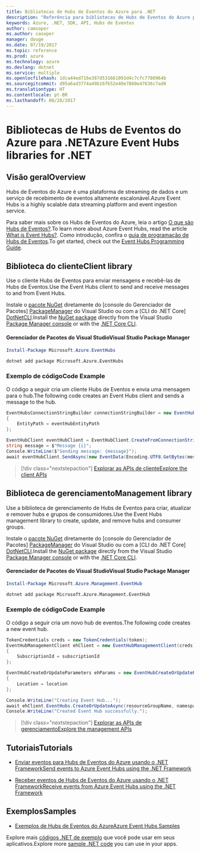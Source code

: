 ```yaml
---
title: Bibliotecas de Hubs de Eventos do Azure para .NET
description: "Referência para bibliotecas de Hubs de Eventos do Azure para .NET"
keywords: Azure, .NET, SDK, API, Hubs de Eventos
author: camsoper
ms.author: casoper
manager: douge
ms.date: 07/19/2017
ms.topic: reference
ms.prod: azure
ms.technology: azure
ms.devlang: dotnet
ms.service: multiple
ms.openlocfilehash: 1dca44ed716e387d531661093d4c7cfc7780964b
ms.sourcegitcommit: d95a6ad3774a49b16f652e40e7860e47636c7ad0
ms.translationtype: HT
ms.contentlocale: pt-BR
ms.lasthandoff: 08/28/2017
---
```

# <a name="azure-event-hubs-libraries-for-net"></a><span data-ttu-id="82e8d-104">Bibliotecas de Hubs de Eventos do Azure para .NET</span><span class="sxs-lookup"><span data-stu-id="82e8d-104">Azure Event Hubs libraries for .NET</span></span>

## <a name="overview"></a><span data-ttu-id="82e8d-105">Visão geral</span><span class="sxs-lookup"><span data-stu-id="82e8d-105">Overview</span></span>

<span data-ttu-id="82e8d-106">Hubs de Eventos do Azure é uma plataforma de streaming de dados e um serviço de recebimento de eventos altamente escalonável.</span><span class="sxs-lookup"><span data-stu-id="82e8d-106">Azure Event Hubs is a highly scalable data streaming platform and event ingestion service.</span></span>

<span data-ttu-id="82e8d-107">Para saber mais sobre os Hubs de Eventos do Azure, leia o artigo [O que são Hubs de Eventos?](/azure/event-hubs/event-hubs-what-is-event-hubs).</span><span class="sxs-lookup"><span data-stu-id="82e8d-107">To learn more about Azure Event Hubs, read the article [What is Event Hubs?](/azure/event-hubs/event-hubs-what-is-event-hubs).</span></span>  <span data-ttu-id="82e8d-108">Como introdução, confira o [guia de programação de Hubs de Eventos](/azure/event-hubs/event-hubs-programming-guide).</span><span class="sxs-lookup"><span data-stu-id="82e8d-108">To get started, check out the [Event Hubs Programming Guide](/azure/event-hubs/event-hubs-programming-guide).</span></span>

## <a name="client-library"></a><span data-ttu-id="82e8d-109">Biblioteca do cliente</span><span class="sxs-lookup"><span data-stu-id="82e8d-109">Client library</span></span>

<span data-ttu-id="82e8d-110">Use o cliente Hubs de Eventos para enviar mensagens e recebê-las de Hubs de Eventos.</span><span class="sxs-lookup"><span data-stu-id="82e8d-110">Use the Event Hubs client to send and receive messages to and from Event Hubs.</span></span>

<span data-ttu-id="82e8d-111">Instale o [pacote NuGet](https://www.nuget.org/packages/Microsoft.Azure.EventHubs) diretamente do [console do Gerenciador de Pacotes] [ PackageManager] do Visual Studio ou com a [CLI do .NET Core] [DotNetCLI].</span><span class="sxs-lookup"><span data-stu-id="82e8d-111">Install the [NuGet package](https://www.nuget.org/packages/Microsoft.Azure.EventHubs) directly from the Visual Studio [Package Manager console][PackageManager] or with the [.NET Core CLI][DotNetCLI].</span></span>

#### <a name="visual-studio-package-manager"></a><span data-ttu-id="82e8d-112">Gerenciador de Pacotes do Visual Studio</span><span class="sxs-lookup"><span data-stu-id="82e8d-112">Visual Studio Package Manager</span></span>

```powershell
Install-Package Microsoft.Azure.EventHubs
```

```bash
dotnet add package Microsoft.Azure.EventHubs
```

### <a name="code-example"></a><span data-ttu-id="82e8d-113">Exemplo de código</span><span class="sxs-lookup"><span data-stu-id="82e8d-113">Code Example</span></span>

<span data-ttu-id="82e8d-114">O código a seguir cria um cliente Hubs de Eventos e envia uma mensagem para o hub.</span><span class="sxs-lookup"><span data-stu-id="82e8d-114">The following code creates an Event Hubs client and sends a message to the hub.</span></span>

```csharp
EventHubsConnectionStringBuilder connectionStringBuilder = new EventHubsConnectionStringBuilder(eventHubConnectionString)
{
    EntityPath = eventHubEntityPath
};

EventHubClient eventHubClient = EventHubClient.CreateFromConnectionString(connectionStringBuilder.ToString());
string message = $"Message {i}";
Console.WriteLine($"Sending message: {message}");
await eventHubClient.SendAsync(new EventData(Encoding.UTF8.GetBytes(message)));
```

> [!div class="nextstepaction"]
> [<span data-ttu-id="82e8d-115">Explorar as APIs de cliente</span><span class="sxs-lookup"><span data-stu-id="82e8d-115">Explore the client APIs</span></span>](/dotnet/api/overview/azure/eventhub/client)

## <a name="management-library"></a><span data-ttu-id="82e8d-116">Biblioteca de gerenciamento</span><span class="sxs-lookup"><span data-stu-id="82e8d-116">Management library</span></span>

<span data-ttu-id="82e8d-117">Use a biblioteca de gerenciamento de Hubs de Eventos para criar, atualizar e remover hubs e grupos de consumidores.</span><span class="sxs-lookup"><span data-stu-id="82e8d-117">Use the Event Hubs management library to create, update, and remove hubs and consumer groups.</span></span>

<span data-ttu-id="82e8d-118">Instale o [pacote NuGet](https://www.nuget.org/packages/Microsoft.Azure.Management.EventHub) diretamente do [console do Gerenciador de Pacotes] [ PackageManager] do Visual Studio ou com a [CLI do .NET Core] [DotNetCLI].</span><span class="sxs-lookup"><span data-stu-id="82e8d-118">Install the [NuGet package](https://www.nuget.org/packages/Microsoft.Azure.Management.EventHub) directly from the Visual Studio [Package Manager console][PackageManager] or with the [.NET Core CLI][DotNetCLI].</span></span>

#### <a name="visual-studio-package-manager"></a><span data-ttu-id="82e8d-119">Gerenciador de Pacotes do Visual Studio</span><span class="sxs-lookup"><span data-stu-id="82e8d-119">Visual Studio Package Manager</span></span>

```powershell
Install-Package Microsoft.Azure.Management.EventHub
```

```bash
dotnet add package Microsoft.Azure.Management.EventHub
```

### <a name="code-example"></a><span data-ttu-id="82e8d-120">Exemplo de código</span><span class="sxs-lookup"><span data-stu-id="82e8d-120">Code Example</span></span>

<span data-ttu-id="82e8d-121">O código a seguir cria um novo hub de eventos.</span><span class="sxs-lookup"><span data-stu-id="82e8d-121">The following code creates a new event hub.</span></span>

```csharp
TokenCredentials creds = new TokenCredentials(token);
EventHubManagementClient ehClient = new EventHubManagementClient(creds)
{
    SubscriptionId = subscriptionId
};

EventHubCreateOrUpdateParameters ehParams = new EventHubCreateOrUpdateParameters()
{
    Location = location
};

Console.WriteLine("Creating Event Hub...");
await ehClient.EventHubs.CreateOrUpdateAsync(resourceGroupName, namespaceName, EventHubName, ehParams);
Console.WriteLine("Created Event Hub successfully.");
```

> [!div class="nextstepaction"]
> [<span data-ttu-id="82e8d-122">Explorar as APIs de gerenciamento</span><span class="sxs-lookup"><span data-stu-id="82e8d-122">Explore the management APIs</span></span>](/dotnet/api/overview/azure/eventhub/management)

## <a name="tutorials"></a><span data-ttu-id="82e8d-123">Tutoriais</span><span class="sxs-lookup"><span data-stu-id="82e8d-123">Tutorials</span></span>

* [<span data-ttu-id="82e8d-124">Enviar eventos para Hubs de Eventos do Azure usando o .NET Framework</span><span class="sxs-lookup"><span data-stu-id="82e8d-124">Send events to Azure Event Hubs using the .NET Framework</span></span>](/azure/event-hubs/event-hubs-dotnet-framework-getstarted-send)

* [<span data-ttu-id="82e8d-125">Receber eventos de Hubs de Eventos do Azure usando o .NET Framework</span><span class="sxs-lookup"><span data-stu-id="82e8d-125">Receive events from Azure Event Hubs using the .NET Framework</span></span>](/azure/event-hubs/event-hubs-dotnet-framework-getstarted-receive-eph)

## <a name="samples"></a><span data-ttu-id="82e8d-126">Exemplos</span><span class="sxs-lookup"><span data-stu-id="82e8d-126">Samples</span></span>

* [<span data-ttu-id="82e8d-127">Exemplos de Hubs de Eventos do Azure</span><span class="sxs-lookup"><span data-stu-id="82e8d-127">Azure Event Hubs Samples</span></span>](https://github.com/Azure/azure-event-hubs/tree/master/samples)

<span data-ttu-id="82e8d-128">Explore mais [códigos .NET de exemplo](https://azure.microsoft.com/resources/samples/?platform=dotnet) que você pode usar em seus aplicativos.</span><span class="sxs-lookup"><span data-stu-id="82e8d-128">Explore more [sample .NET code](https://azure.microsoft.com/resources/samples/?platform=dotnet) you can use in your apps.</span></span>

[PackageManager]: https://docs.microsoft.com/nuget/tools/package-manager-console
[DotNetCLI]: https://docs.microsoft.com/dotnet/core/tools/dotnet-add-package
